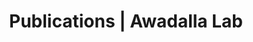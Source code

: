 ---
title: Publications | Awadalla Lab
permalink: /publications/
published: false
isPublic_b: true

publicationType_txt: journal
title_txt: "Functional divergence caused by ancient positive selection of a Drosophila hybrid incompatibility locus."
pmid_ti: 15208709
publishDate_tdt: "2004-06-01T07:23:33.000Z"
journalTitle_txt: "PLoS biology"
volume_ti: 2
issue_ti: 6
doi_txt: "10.1371/journal.pbio.0020142"
authors_list: 
  - author_txt: "Barbash DA"
  - author_txt: "Awadalla P"
  - author_txt: "Tarone AM"
---